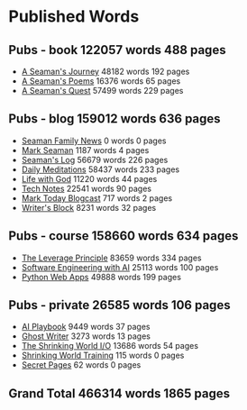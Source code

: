 # Published Words


## Pubs - book                            122057 words   488 pages

* [A Seaman's Journey](/journey)           48182 words   192 pages
* [A Seaman's Poems](/poem)                16376 words    65 pages
* [A Seaman's Quest](/quest)               57499 words   229 pages


## Pubs - blog                            159012 words   636 pages

* [Seaman Family News](/family)                0 words     0 pages
* [Mark Seaman](/marks)                     1187 words     4 pages
* [Seaman's Log](/sampler)                 56679 words   226 pages
* [Daily Meditations](/spiritual)          58437 words   233 pages
* [Life with God](/spirituality)           11220 words    44 pages
* [Tech Notes](/tech)                      22541 words    90 pages
* [Mark Today Blogcast](/today)              717 words     2 pages
* [Writer's Block](/write)                  8231 words    32 pages


## Pubs - course                          158660 words   634 pages

* [The Leverage Principle](/leverage)      83659 words   334 pages
* [Software Engineering with AI](/sweng)   25113 words   100 pages
* [Python Web Apps](/webapps)              49888 words   199 pages


## Pubs - private                          26585 words   106 pages

* [AI Playbook](/ai)                        9449 words    37 pages
* [Ghost Writer](/ghost)                    3273 words    13 pages
* [The Shrinking World I/O](/io)           13686 words    54 pages
* [Shrinking World Training](/org)           115 words     0 pages
* [Secret Pages](/private)                    62 words     0 pages



## Grand Total   466314 words  1865 pages